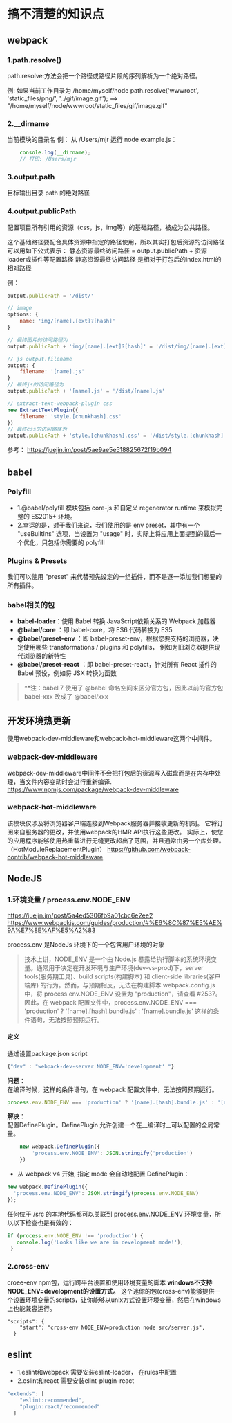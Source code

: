 # 搞不清楚的知识点

## webpack
### 1.path.resolve()
path.resolve:方法会把一个路径或路径片段的序列解析为一个绝对路径。

例: 如果当前工作目录为 /home/myself/node
    path.resolve('wwwroot', 'static_files/png/', '../gif/image.gif');
==> "/home/myself/node/wwwroot/static_files/gif/image.gif"

### 2.__dirname
当前模块的目录名
例： 从 /Users/mjr 运行 node example.js：
```javascript
    console.log(__dirname);
    // 打印: /Users/mjr
```

### 3.output.path
目标输出目录 path 的绝对路径

### 4.output.publicPath
配置项目所有引用的资源（css，js，img等）的基础路径，被成为公共路径。

这个基础路径要配合具体资源中指定的路径使用，所以其实打包后资源的访问路径可以用如下公式表示：
静态资源最终访问路径 = output.publicPath + 资源loader或插件等配置路径
静态资源最终访问路径 是相对于打包后的index.html的相对路径   

例：
```javascript
output.publicPath = '/dist/'

// image
options: {
 	name: 'img/[name].[ext]?[hash]'
}

// 最终图片的访问路径为
output.publicPath + 'img/[name].[ext]?[hash]' = '/dist/img/[name].[ext]?[hash]'

// js output.filename
output: {
	filename: '[name].js'
}
// 最终js的访问路径为
output.publicPath + '[name].js' = '/dist/[name].js'

// extract-text-webpack-plugin css
new ExtractTextPlugin({
	filename: 'style.[chunkhash].css'
})
// 最终css的访问路径为
output.publicPath + 'style.[chunkhash].css' = '/dist/style.[chunkhash].css'

```
参考：
https://juejin.im/post/5ae9ae5e518825672f19b094

## babel
### Polyfill
- 1.@babel/polyfill 模块包括 core-js 和自定义 regenerator runtime 来模拟完整的 ES2015+ 环境。
- 2.幸运的是，对于我们来说，我们使用的是 env preset，其中有一个 "useBuiltIns" 选项，当设置为 "usage" 时，实际上将应用上面提到的最后一个优化，只包括你需要的 polyfill

### Plugins & Presets
我们可以使用 "preset" 来代替预先设定的一组插件，而不是逐一添加我们想要的所有插件。

### babel相关的包
- __babel-loader__：使用 Babel 转换 JavaScript依赖关系的 Webpack 加载器
- __@babel/core__ ：即 babel-core，将 ES6 代码转换为 ES5
- __@babel/preset-env__ ：即 babel-preset-env，根据您要支持的浏览器，决定使用哪些 transformations / plugins 和 polyfills，
                         例如为旧浏览器提供现代浏览器的新特性
- __@babel/preset-react__ ：即 babel-preset-react，针对所有 React 插件的 Babel 预设，例如将 JSX 转换为函数

> **注：babel 7 使用了 @babel 命名空间来区分官方包，因此以前的官方包 babel-xxx 改成了 @babel/xxx

## 开发环境热更新
使用webpack-dev-middleware和webpack-hot-middleware这两个中间件。 

### webpack-dev-middleware
webpack-dev-middleware中间件不会把打包后的资源写入磁盘而是在内存中处理，当文件内容变动时会进行重新编译.
https://www.npmjs.com/package/webpack-dev-middleware


### webpack-hot-middleware
该模块仅涉及将浏览器客户端连接到Webpack服务器并接收更新的机制。 它将订阅来自服务器的更改，并使用webpack的HMR API执行这些更改。 实际上，使您的应用程序能够使用热重载进行无缝更改超出了范围，并且通常由另一个库处理。（HotModuleReplacementPlugin）
https://github.com/webpack-contrib/webpack-hot-middleware

## NodeJS
### 1.环境变量 / process.env.NODE_ENV
https://juejin.im/post/5a4ed5306fb9a01cbc6e2ee2
https://www.webpackjs.com/guides/production/#%E6%8C%87%E5%AE%9A%E7%8E%AF%E5%A2%83

process.env 是NodeJs 环境下的一个包含用户环境的对象
> 技术上讲，NODE_ENV 是一个由 Node.js 暴露给执行脚本的系统环境变量。通常用于决定在开发环境与生产环境(dev-vs-prod)下，server tools(服务期工具)、build scripts(构建脚本) 和 client-side libraries(客户端库) 的行为。然而，与预期相反，无法在构建脚本 webpack.config.js 中，将 process.env.NODE_ENV 设置为 "production"，请查看 #2537。因此，在 webpack 配置文件中，process.env.NODE_ENV === 'production' ? '[name].[hash].bundle.js' : '[name].bundle.js' 这样的条件语句，无法按照预期运行。


#### 定义
通过设置package.json script 
``` javascript
{"dev" : "webpack-dev-server NODE_ENV='development' "}
```
__问题__：      
在编译时候，这样的条件语句，在 webpack 配置文件中，无法按照预期运行。
``` javascript
process.env.NODE_ENV === 'production' ? '[name].[hash].bundle.js' : '[name].bundle.js' 
```


__解决__：        
配置DefinePlugin。DefinePlugin 允许创建一个在__编译时__可以配置的全局常量。

``` javascript
    new webpack.DefinePlugin({
        'process.env.NODE_ENV': JSON.stringify('production')
    })
 ```
- 从 webpack v4 开始, 指定 mode 会自动地配置 DefinePlugin：
```javascript
new webpack.DefinePlugin({
  'process.env.NODE_ENV': JSON.stringify(process.env.NODE_ENV)
});
```
任何位于 /src 的本地代码都可以关联到 process.env.NODE_ENV 环境变量，所以以下检查也是有效的：
```javascript
if (process.env.NODE_ENV !== 'production') {
   console.log('Looks like we are in development mode!');
 }
```

### 2.cross-env
croee-env npm包，运行跨平台设置和使用环境变量的脚本
__windows不支持NODE_ENV=development的设置方式。__ 这个迷你的包(cross-env)能够提供一个设置环境变量的scripts，让你能够以unix方式设置环境变量，然后在windows上也能兼容运行。
```
"scripts": {
    "start": "cross-env NODE_ENV=production node src/server.js",
  }
```

## eslint 
- 1.eslint和webpack 需要安装eslint-loader， 在rules中配置
- 2.eslint和react   需要安装elint-plugin-react
```javascript
"extends": [
    "eslint:recommended",
    "plugin:react/recommended"
  ]
```
